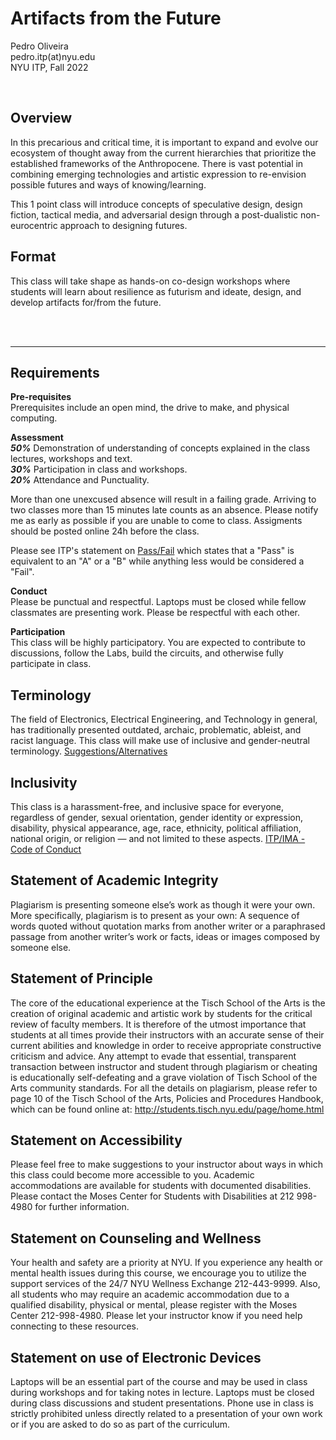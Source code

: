 # Artifacts from the Future


Pedro Oliveira  
pedro.itp(at)nyu.edu  
NYU ITP, Fall 2022  

<br>

## Overview

In this precarious and critical time, it is important to expand and evolve our ecosystem of thought away from the current hierarchies that prioritize the established frameworks of the Anthropocene. There is vast potential in combining emerging technologies and artistic expression to re-envision possible futures and ways of knowing/learning.   
   
This 1 point class will introduce concepts of speculative design, design fiction, tactical media, and adversarial design through a post-dualistic non-eurocentric approach to designing futures.



## Format

This class will take shape as hands-on co-design workshops where students will learn about resilience as futurism and ideate, design, and develop artifacts for/from the future.


<br><br>


---

## Requirements

**Pre-requisites**  
 Prerequisites include an open mind, the drive to make, and physical computing.

**Assessment**  
***50%***  Demonstration of understanding of concepts explained in the class lectures, workshops and text.   
***30%***  Participation in class and workshops.   
***20%***  Attendance and Punctuality.   


More than one unexcused absence will result in a failing grade. Arriving to two classes more than 15 minutes late counts as an absence. Please notify me as early as possible if you are unable to come to class.
Assigments should be posted online 24h before the class.

Please see ITP's statement on [Pass/Fail](http://help.itp.nyu.edu/academic-policies/pass-fail) which states that a "Pass" is equivalent to an "A" or a "B" while anything less would be considered a "Fail".


**Conduct**  
Please be punctual and respectful. Laptops must be closed while fellow classmates are presenting work. Please be respectful with each other.

**Participation**  
This class will be highly participatory. You are expected to contribute to discussions, follow the Labs, build the circuits, and otherwise fully participate in class.

## Terminology   
The field of Electronics, Electrical Engineering, and Technology in general, has traditionally presented outdated, archaic, problematic, ableist, and racist language. This class will make use of inclusive and gender-neutral terminology. [Suggestions/Alternatives](https://github.com/juxtapix/artifacts/wiki/Terminology) 

## Inclusivity  
This class is a harassment-free, and inclusive space for everyone, regardless of gender, sexual orientation, gender identity or expression, disability, physical appearance, age, race, ethnicity, political affiliation, national origin, or religion — and not limited to these aspects. [ITP/IMA - Code of Conduct](https://github.com/ITPNYU/ITP-IMA-Code-of-Conduct)


## Statement of Academic Integrity

Plagiarism is presenting someone else’s work as though it were your own. More specifically, plagiarism is to present as your own: A sequence of words quoted without quotation marks from another writer or a paraphrased passage from another writer’s work or facts, ideas or images composed by someone else.

## Statement of Principle

The core of the educational experience at the Tisch School of the Arts is the creation of original academic and artistic work by students for the critical review of faculty members. It is therefore of the utmost importance that students at all times provide their instructors with an accurate sense of their current abilities and knowledge in order to receive appropriate constructive criticism and advice. Any attempt to evade that essential, transparent transaction between instructor and student through plagiarism or cheating is educationally self-defeating and a grave violation of Tisch School of the Arts community standards. For all the details on plagiarism, please refer to page 10 of the Tisch School of the Arts, Policies and Procedures Handbook, which can be found online at: http://students.tisch.nyu.edu/page/home.html

## Statement on Accessibility

Please feel free to make suggestions to your instructor about ways in which this class could become more accessible to you. Academic accommodations are available for students with documented disabilities. Please contact the Moses Center for Students with Disabilities at 212 998-4980 for further information.

## Statement on Counseling and Wellness

Your health and safety are a priority at NYU. If you experience any health or mental health issues during this course, we encourage you to utilize the support services of the 24/7 NYU Wellness Exchange 212-443-9999. Also, all students who may require an academic accommodation due to a qualified disability, physical or mental, please register with the Moses Center 212-998-4980. Please let your instructor know if you need help connecting to these resources.

## Statement on use of Electronic Devices

Laptops will be an essential part of the course and may be used in class during workshops and for taking notes in lecture. Laptops must be closed during class discussions and student presentations. Phone use in class is strictly prohibited unless directly related to a presentation of your own work or if you are asked to do so as part of the curriculum.
